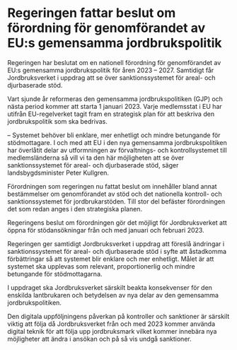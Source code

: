 # Regeringen fattar beslut om förordning för genomförandet av EU:s gemensamma jordbrukspolitik

Regeringen har beslutat om en nationell förordning för genomförandet av EU:s gemensamma jordbrukspolitik för åren 2023 – 2027. Samtidigt får Jordbruksverket i uppdrag att se över sanktionssystemet för areal- och djurbaserade stöd.

Vart sjunde år reformeras den gemensamma jordbrukspolitiken (GJP) och nästa period kommer att starta 1 januari 2023. Varje medlemsstat i EU har utifrån EU-regelverket tagit fram en strategisk plan för att beskriva den jordbrukspolitik som ska bedrivas.

– Systemet behöver bli enklare, mer enhetligt och mindre betungande för stödmottagare. I och med att EU i den nya gemensamma jordbrukspolitiken har överlåtit delar av utformningen av förvaltnings- och kontrollsystemet till medlemsländerna så vill vi ta den här möjligheten att se över sanktionssystemet för areal- och djurbaserade stöd, säger landsbygdsminister Peter Kullgren.

Förordningen som regeringen nu fattat beslut om innehåller bland annat bestämmelser om genomförandet av stöd och det nationella kontroll- och sanktionssystemet för jordbrukarstöden. Till stor del befäster förordningen det som redan anges i den strategiska planen.

Regeringens beslut om förordningen gör det möjligt för Jordbruksverket att öppna för stödansökningar från och med januari och februari 2023.

Regeringen ger samtidigt Jordbruksverket i uppdrag att föreslå ändringar i sanktionssystemet för areal- och djurbaserade stöd i syfte att åstadkomma förbättringar så att systemet blir enklare och mer enhetligt. Målet är att systemet ska upplevas som relevant, proportionerlig och mindre betungande för stödmottagarna.

I uppdraget ska Jordbruksverket särskilt beakta konsekvenser för den enskilda lantbrukaren och betydelsen av nya delar av den gemensamma jordbrukspolitiken.

Den digitala uppföljningens påverkan på kontroller och sanktioner är särskilt viktig att följa då Jordbruksverket från och med 2023 kommer använda digital teknik för att följa upp jordbruksmark vilket kommer innebära nya möjligheter att ändra i ansökan och på så vis undgå sanktioner.
